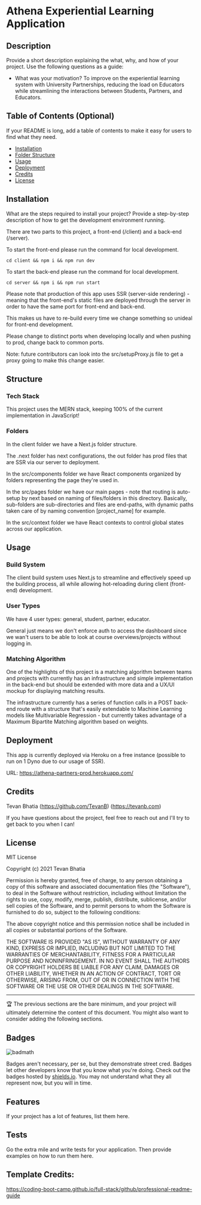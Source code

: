 # Athena Experiential Learning Application

## Description

Provide a short description explaining the what, why, and how of your project. Use the following questions as a guide:

- What was your motivation?
  To improve on the experiential learning system with University Partnerships, reducing the load on Educators while streamlining the interactions between Students, Partners, and Educators.

## Table of Contents (Optional)

If your README is long, add a table of contents to make it easy for users to find what they need.

- [Installation](#installation)
- [Folder Structure](#structure)
- [Usage](#usage)
- [Deployment](#deployment)
- [Credits](#credits)
- [License](#license)

## Installation

What are the steps required to install your project? Provide a step-by-step description of how to get the development environment running.

There are two parts to this project, a front-end (/client) and a back-end (/server).

To start the front-end please run the command for local development.

```
cd client && npm i && npm run dev
```

To start the back-end please run the command for local development.

```
cd server && npm i && npm run start
```

Please note that production of this app uses SSR (server-side rendering) - meaning that the front-end's static files are deployed through the server in order to have the same port for front-end and back-end.

This makes us have to re-build every time we change something so unideal for front-end development.

Please change to distinct ports when developing locally and when pushing to prod, change back to common ports.

Note: future contributors can look into the src/setupProxy.js file to get a proxy going to make this change easier.

## Structure

### Tech Stack

This project uses the MERN stack, keeping 100% of the current implementation in JavaScript!

### Folders

In the client folder we have a Next.js folder structure.

The .next folder has next configurations, the out folder has prod files that are SSR via our server to deployment.

In the src/components folder we have React components organized by folders representing the page they're used in.

In the src/pages folder we have our main pages - note that routing is auto-setup by next based on naming of files/folders in this directory. Basically, sub-folders are sub-directories and files are end-paths, with dynamic paths taken care of by naming convention [project_name] for example.

In the src/context folder we have React contexts to control global states across our application.

## Usage

### Build System

The client build system uses Next.js to streamline and effectively speed up the building process, all while allowing hot-reloading during client (front-end) development.

### User Types

We have 4 user types: general, student, partner, educator.

General just means we don't enforce auth to access the dashboard since we wan't users to be able to look at course overviews/projects without logging in.

### Matching Algorithm

One of the highlights of this project is a matching algorithm between teams and projects with currently has an infrastructure and simple implementation in the back-end but should be extended with more data and a UX/UI mockup for displaying matching results.

The infrastructure currently has a series of function calls in a POST back-end route with a structure that's easily extendable to Machine Learning models like Multivariable Regression - but currently takes advantage of a Maximum Bipartite Matching algorithm based on weights.

## Deployment

This app is currently deployed via Heroku on a free instance (possible to run on 1 Dyno due to our usage of SSR).

URL: https://athena-partners-prod.herokuapp.com/

## Credits

Tevan Bhatia (https://github.com/TevanB) (https://tevanb.com)

If you have questions about the project, feel free to reach out and I'll try to get back to you when I can!

## License

MIT License

Copyright (c) 2021 Tevan Bhatia

Permission is hereby granted, free of charge, to any person obtaining a copy
of this software and associated documentation files (the "Software"), to deal
in the Software without restriction, including without limitation the rights
to use, copy, modify, merge, publish, distribute, sublicense, and/or sell
copies of the Software, and to permit persons to whom the Software is
furnished to do so, subject to the following conditions:

The above copyright notice and this permission notice shall be included in all
copies or substantial portions of the Software.

THE SOFTWARE IS PROVIDED "AS IS", WITHOUT WARRANTY OF ANY KIND, EXPRESS OR
IMPLIED, INCLUDING BUT NOT LIMITED TO THE WARRANTIES OF MERCHANTABILITY,
FITNESS FOR A PARTICULAR PURPOSE AND NONINFRINGEMENT. IN NO EVENT SHALL THE
AUTHORS OR COPYRIGHT HOLDERS BE LIABLE FOR ANY CLAIM, DAMAGES OR OTHER
LIABILITY, WHETHER IN AN ACTION OF CONTRACT, TORT OR OTHERWISE, ARISING FROM,
OUT OF OR IN CONNECTION WITH THE SOFTWARE OR THE USE OR OTHER DEALINGS IN THE
SOFTWARE.

---

🏆 The previous sections are the bare minimum, and your project will ultimately determine the content of this document. You might also want to consider adding the following sections.

## Badges

![badmath](https://img.shields.io/github/languages/top/lernantino/badmath)

Badges aren't necessary, per se, but they demonstrate street cred. Badges let other developers know that you know what you're doing. Check out the badges hosted by [shields.io](https://shields.io/). You may not understand what they all represent now, but you will in time.

## Features

If your project has a lot of features, list them here.

## Tests

Go the extra mile and write tests for your application. Then provide examples on how to run them here.

## Template Credits:

https://coding-boot-camp.github.io/full-stack/github/professional-readme-guide

